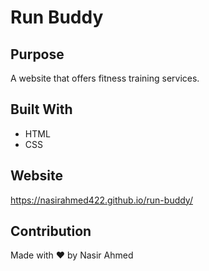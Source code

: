 # Run Buddy

## Purpose
A website that offers fitness training services.

## Built With
* HTML
* CSS

## Website
https://nasirahmed422.github.io/run-buddy/

## Contribution
Made with ❤️ by Nasir Ahmed
